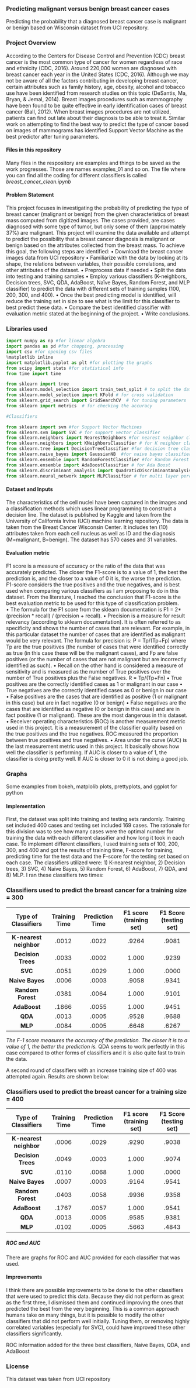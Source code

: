 ### Predicting malignant versus benign breast cancer cases
Predicting the probability that a diagnosed breast cancer case is malignant or benign based on Wisconsin dataset from UCI repository. 

### Project Overview
According to the Centers for Disease Control and Prevention (CDC) breast cancer is the most common type of cancer for women regardless of race and ethnicity (CDC, 2016). Around 220,000 women are diagnosed with breast cancer each year in the United States (CDC, 2016). Although we may not be aware of all the factors contributing in developing breast cancer, certain attributes such as family history, age, obesity, alcohol and tobacco use have been identified from research studies on this topic (DeSantis, Ma, Bryan, & Jemal, 2014). Breast images procedures such as mammography have been found to be quite effective in early identification cases of breast cancer (Ball, 2012).  When breast images procedures are not utilized, patients can find out late about their diagnosis to be able to treat it.  Similar work on attempting to find the best way to predict the type of cancer based on images of mammograms has identified Support Vector Machine as the best predictor after tuning parameters.  
 
 
 

#### Files in this repository
Many files in the respository are examples and things to be saved as the work progresses. Those are names examples_01 and so on. 
The file where you can find all the coding for different classifiers is called _breast_cancer_clean.ipynb_ 

#### Problem Statement
This project focuses in investigating the probability of predicting the type of breast cancer (malignant or benign) from the given characteristics of breast mass computed from digitized images.  The cases provided, are cases diagnosed with some type of tumor, but only some of them (approximately 37%) are malignant.  This project will examine the data available and attempt to predict the possibility that a breast cancer diagnosis is malignant or benign based on the attributes collected from the breast mass. To achieve this goal, the following steps are identified:
•	Download the breast cancer images data from UCI repository
•	Familiarize with the data by looking at its shape, the relations between variables, their possible correlations, and other attributes of the dataset. 
•	Preprocess data if needed
•	Split the data into testing and training samples
•	Employ various classifiers (K-neighbors, Decision trees, SVC, QDA, AdaBoost, Naïve Bayes, Random Forest, and MLP classifier) to predict the data with different sets of training samples (100, 200, 300, and 400). 
•	Once the best predicting model is identified, will reduce the training set in size to see what is the limit for this classifier to best predict these data.
•	Compare the best identified classifier with evaluation metric stated at the beginning of the project.
•	Write conclusions. 


### Libraries used
```python
import numpy as np #for linear algebra
import pandas as pd #for chopping, processing
import csv #for opening csv files
%matplotlib inline 
import matplotlib.pyplot as plt #for plotting the graphs
from scipy import stats #for statistical info
from time import time

from sklearn import tree
from sklearn.model_selection import train_test_split # to split the data in train and test
from sklearn.model_selection import KFold # for cross validation
from sklearn.grid_search import GridSearchCV  # for tuning parameters
from sklearn import metrics  # for checking the accuracy 

#Classifiers 

from sklearn import svm #for Support Vector Machines
from sklearn.svm import SVC # for support vector classifier
from sklearn.neighbors import NearestNeighbors #for nearest neighbor classifier
from sklearn.neighbors import KNeighborsClassifier # for K neighbor classifier
from sklearn.tree import DecisionTreeClassifier #for decision tree classifier
from sklearn.naive_bayes import GaussianNB  #for naive bayes classifier
from sklearn.ensemble import RandomForestClassifier #for Random Forest
from sklearn.ensemble import AdaBoostClassifier # for Ada Boost
from sklearn.discriminant_analysis import QuadraticDiscriminantAnalysis # for Quadratic Discriminant Analysis
from sklearn.neural_network import MLPClassifier # for multi layer perceptron classifier
```


#### Dataset and Inputs
The characteristics of the cell nuclei have been captured in the images and a classification methods which uses linear programming to construct a decision line. The dataset is published by Kaggle and taken from the University of California Irvine (UCI) machine learning repository.  The data is taken from the Breast Cancer Wisconsin Center. It includes ten (10) attributes taken from each cell nucleus as well as ID and the diagnosis (M=malignant, B=benign).  The dataset has 570 cases and 31 variables.   

#### Evaluation metric

F1 score is a measure of accuracy or the ratio of the data that was accurately predicted. The closer the F1-score is to a value of 1, the best the prediction is, and the closer to a value of 0 it is, the worse the prediction. F1-score considers the true positives and the true negatives, and is best used when comparing various classifiers as I am proposing to do in this dataset.  From the literature, I reached the conclusion that F1-score is the best evaluation metric to be used for this type of classification problem.  
•	The formula for the F1 score from the sklearn documentation is F1 = 2* (precision * recall) / (precision + recall). 
•	Precision is a measure for result relevancy (according to sklearn documentation). It is often referred to as specificity and shows the number of cases that are relevant.  For example, in this particular dataset the number of cases that are identified as malignant would be very relevant. The formula for precision is: P = Tp/(Tp+Fp) where Tp are the true positives (the number of cases that were identified correctly as true (in this case these will be the malignant cases), and Fp are false positives (or the number of cases that are not malignant but are incorrectly identified as such). 
•	Recall on the other hand is considered a measure of sensitivity and is measured as the number of True positives over the number of True positives plus the False negatives. R = Tp/(Tp+Fn)
•	True positives are the correctly identified cases as 1 or malignant in our case
•	True negatives are the correctly identified cases as 0 or benign in our case
•	False positives are the cases that are identified as positive (1 or malignant in this case) but are in fact negative (0 or benign) 
•	False negatives are the cases that are identified as negative (0 or benign in this case) and are in fact positive (1 or malignant). These are the most dangerous in this dataset. 
•	Receiver operating characteristics (ROC) is another measurement metric used in this project.  It is a measurement of the classifier quality based on the true positives and the true negatives. ROC measured the proportion between true positives and true negatives.
•	Area under the curve (AUC) is the last measurement metric used in this project.  It basically shows how well the classifier is performing.  If AUC is closer to a value of 1, the classifier is doing pretty well. If AUC is closer to 0 it is not doing a good job.  


### Graphs
Some examples from bokeh, matplolib plots, prettyplots, and ggplot for python

#### Implementation
First, the dataset was split into training and testing sets randomly. Training set included 400 cases and testing set included 169 cases. The rationale for this division was to see how many cases were the optimal number for training the data with each different classifier and how long it took in each case.  To implement different classifiers, I used training sets of 100, 200, 300, and 400 and got the results of training time, F-score for training, predicting time for the test data and the F-score for the testing set based on each case. The classifiers utilized were: 1) K-nearest neighbor, 2) Decision trees, 3) SVC, 4) Naïve Bayes, 5) Random Forest, 6) AdaBoost, 7) QDA, and 8) MLP. I ran these classifiers two times: 


### Classifiers used to predict the breast cancer for a training size = 300 

Type of Classifiers | Training Time | Prediction Time| F1 score (training set) | **F1 Score (testing set)**
:---:|:---:|:---:|:---:|:---:
**K-nearest neighbor** | .0012 | .0022 | .9264 | .9081
**Decision Trees** | .0033 | .0002 | 1.000 | .9239
**SVC** | .0051 |.0029 | 1.000 |.0000
**Naive Bayes** |.0006 | .0003 |.9058 | .9341
**Random Forest** | .0381 | .0064 | 1.000 | .9101
**AdaBoost** | .1866 | .0055 | 1.000 | .9451
**QDA** |.0013 | .0005 | .9528 | .9688
**MLP** |.0084 | .0005 | .6648 | .6267


_The F-1 score measures the accuracy of the prediction. The closer it is to a value of 1, the better the prediction is._
QDA seems to work perfectly in this case compared to other forms of classifiers and it is also quite fast to train the data.

A second round of classifiers with an increase training size of 400 was attempted again.  Results are shown below:

### Classifiers used to predict the breast cancer for a training size = 400 

Type of Classifiers | Training Time | Prediction Time| F1 score (training set) | **F1 Score (testing set)**
:---:|:---:|:---:|:---:|:---:
**K-nearest neighbor** | .0006 | .0029 | .9290 | .9038
**Decision Trees** | .0049 | .0003 | 1.000 | .9074
**SVC** | .0110 |.0068 | 1.000 |.0000
**Naive Bayes** |.0007 | .0003 |.9164 |.9541
**Random Forest** | .0403 | .0058 | .9936 | .9358
**AdaBoost** | .1767 | .0057 | 1.000 | .9541
**QDA** |.0013 | .0005 | .9585 | .9381
**MLP** |.0102 | .0005 | .5663| .4843

##### ROC and AUC
There are graphs for ROC and AUC provided for each classifier that was used.

#### Improvements
I think there are possible improvements to be done to the other classifiers that were used to predict this data.  Because they did not perform as great as the first three, I dismissed them and continued improving the ones that predicted the best from the very beginning.  This is a common approach humans take on many things, but it is possible to modify the other classifiers that did not perform well initially. Tuning them, or removing highly correlated variables (especially for SVC), could have improved these other classifiers significantly.  

ROC information added for the three best classifiers, Naive Bayes, QDA, and AdaBoost
### License

This dataset was taken from UCI repository





